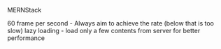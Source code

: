 MERNStack

60 frame per second
	- Always aim to achieve the rate (below that is too slow)
lazy loading - load only a few contents from server for better performance

